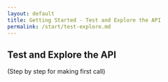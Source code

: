 ```yaml
---
layout: default
title: Getting Started - Test and Explore the API
permalink: /start/test-explore.md
---
```




## Test and Explore the API

(Step by step for making first call)
 
